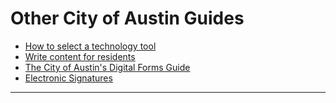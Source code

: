 # Other City of Austin Guides

* [How to select a technology tool](https://cityofaustin.gitbook.io/technology-selection-toolkit/)
* [Write content for residents](https://cityofaustin.gitbook.io/city-of-austin-digital-style-guide/)
* [The City of Austin's Digital Forms Guide](https://city-of-austin.gitbook.io/digital-forms-guide/)
* [Electronic Signatures](https://cityofaustin.gitbook.io/electronic-signatures/)&#x20;

****

